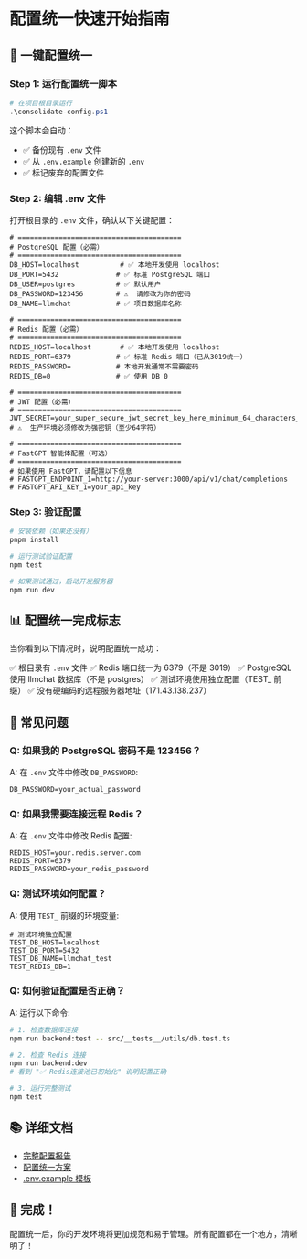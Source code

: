 # 配置统一快速开始指南

## 🚀 一键配置统一

### Step 1: 运行配置统一脚本

```powershell
# 在项目根目录运行
.\consolidate-config.ps1
```

这个脚本会自动：
- ✅ 备份现有 `.env` 文件
- ✅ 从 `.env.example` 创建新的 `.env`
- ✅ 标记废弃的配置文件

### Step 2: 编辑 .env 文件

打开根目录的 `.env` 文件，确认以下关键配置：

```env
# ========================================
# PostgreSQL 配置（必需）
# ========================================
DB_HOST=localhost          # ✅ 本地开发使用 localhost
DB_PORT=5432              # ✅ 标准 PostgreSQL 端口
DB_USER=postgres          # ✅ 默认用户
DB_PASSWORD=123456        # ⚠️  请修改为你的密码
DB_NAME=llmchat           # ✅ 项目数据库名称

# ========================================
# Redis 配置（必需）
# ========================================
REDIS_HOST=localhost       # ✅ 本地开发使用 localhost
REDIS_PORT=6379           # ✅ 标准 Redis 端口（已从3019统一）
REDIS_PASSWORD=           # 本地开发通常不需要密码
REDIS_DB=0                # ✅ 使用 DB 0

# ========================================
# JWT 配置（必需）
# ========================================
JWT_SECRET=your_super_secure_jwt_secret_key_here_minimum_64_characters_long
# ⚠️  生产环境必须修改为强密钥（至少64字符）

# ========================================
# FastGPT 智能体配置（可选）
# ========================================
# 如果使用 FastGPT，请配置以下信息
# FASTGPT_ENDPOINT_1=http://your-server:3000/api/v1/chat/completions
# FASTGPT_API_KEY_1=your_api_key
```

### Step 3: 验证配置

```bash
# 安装依赖（如果还没有）
pnpm install

# 运行测试验证配置
npm test

# 如果测试通过，启动开发服务器
npm run dev
```

## 📊 配置统一完成标志

当你看到以下情况时，说明配置统一成功：

✅ 根目录有 `.env` 文件
✅ Redis 端口统一为 6379（不是 3019）
✅ PostgreSQL 使用 llmchat 数据库（不是 postgres）
✅ 测试环境使用独立配置（TEST_ 前缀）
✅ 没有硬编码的远程服务器地址（171.43.138.237）

## 🔧 常见问题

### Q: 如果我的 PostgreSQL 密码不是 123456？

A: 在 `.env` 文件中修改 `DB_PASSWORD`:
```env
DB_PASSWORD=your_actual_password
```

### Q: 如果我需要连接远程 Redis？

A: 在 `.env` 文件中修改 Redis 配置:
```env
REDIS_HOST=your.redis.server.com
REDIS_PORT=6379
REDIS_PASSWORD=your_redis_password
```

### Q: 测试环境如何配置？

A: 使用 `TEST_` 前缀的环境变量:
```env
# 测试环境独立配置
TEST_DB_HOST=localhost
TEST_DB_PORT=5432
TEST_DB_NAME=llmchat_test
TEST_REDIS_DB=1
```

### Q: 如何验证配置是否正确？

A: 运行以下命令:
```bash
# 1. 检查数据库连接
npm run backend:test -- src/__tests__/utils/db.test.ts

# 2. 检查 Redis 连接
npm run backend:dev
# 看到 "✅ Redis连接池已初始化" 说明配置正确

# 3. 运行完整测试
npm test
```

## 📚 详细文档

- [完整配置报告](./docs/CONFIG_CONSOLIDATION_COMPLETE.md)
- [配置统一方案](./docs/CONFIG_CONSOLIDATION_PLAN.md)
- [.env.example 模板](./.env.example)

## 🎉 完成！

配置统一后，你的开发环境将更加规范和易于管理。所有配置都在一个地方，清晰明了！

